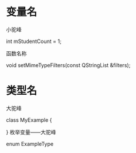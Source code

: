 # 变量名

小驼峰

int mStudentCount = 1;

函数名称

void setMimeTypeFilters(const QStringList &filters);

# 类型名

大驼峰

class MyExample
{

}
枚举变量——大驼峰

enum ExampleType